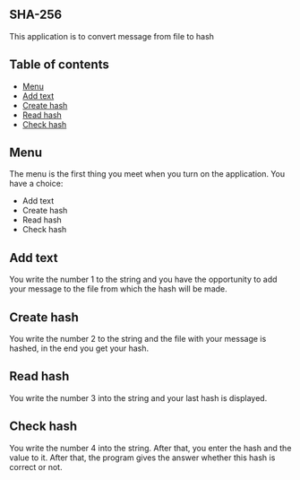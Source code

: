## SHA-256
This application is to convert message from file to hash

## Table of contents
* [Menu](#menu)
* [Add text](#add-text)
* [Create hash](#create-hash)
* [Read hash](#read-hash)
* [Check hash](#check-hash)

## Menu
The menu is the first thing you meet when you turn on the application. You have a choice:
* Add text
* Create hash
* Read hash
* Check hash
	
## Add text
You write the number 1 to the string and you have the opportunity to add your message to the file from which the hash will be made.

## Create hash
You write the number 2 to the string and the file with your message is hashed, in the end you get your hash.

## Read hash
You write the number 3 into the string and your last hash is displayed.

## Check hash
You write the number 4 into the string. After that, you enter the hash and the value to it. After that, the program gives the answer whether this hash is correct or not.
